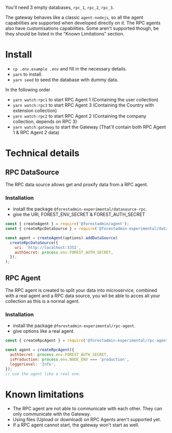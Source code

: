 You'll need 3 empty databases, `rpc_1`, `rpc_2`, `rpc_3`.

The gateway behaves like a classic `agent-nodejs`, so all the agent capabilities are supported when developed directly on it.
The RPC agents also have customisations capabilities. Some aren't supported though, be they should be listed in the "Known Limitations" section.

# Install

- `cp .env.example .env` and fill in the necessary details.
- `yarn` to install.
- `yarn seed` to seed the database with dummy data.

In the following order

- `yarn watch:rpc1` to start RPC Agent 1 (Containing the user collection)
- `yarn watch:rpc3` to start RPC Agent 3 (Containing the Country with extension collection)
- `yarn watch:rpc2` to start RPC Agent 2 (Containing the company collection, depends on RPC 3)
- `yarn watch:gateway` to start the Gateway (That'll contain both RPC Agent 1 & RPC Agent 2 data)

# Technical details

## RPC DataSource

The RPC data source allows get and proxify data from a RPC agent.

### Installation

- install the package `@forestadmin-experimental/datasource-rpc`.
- give the URI, FOREST_ENV_SECRET & FOREST_AUTH_SECRET

```javascript
const { createAgent } = require('@forestadmin/agent');
const { createRpcDataSource } = require('@forestadmin-experimental/datasource-rpc');

const agent = createAgent(options).addDataSource(
  createRpcDataSource({
    uri: 'http://localhost:3352',
    authSecret: process.env.FOREST_AUTH_SECRET,
  }),
);
```

## RPC Agent

The RPC agent is created to split your data into microservice, combined with a real agent and a RPC data source,
you wil be able to acces all your collection as this is a normal agent.

### Installation

- install the package `@forestadmin-experimental/rpc-agent`.
- give options like a real agent.

```javascript
const { createRpcAgent } = require('@forestadmin-experimental/rpc-agent');

const agent = createRpcAgent({
  authSecret: process.env.FOREST_AUTH_SECRET,
  isProduction: process.env.NODE_ENV === 'production',
  loggerLevel: 'Info',
});
// use the agent like a real one.
```

# Known limitations

- The RPC agent are not able to communicate with each other. They can only communicate with the Gateway.
- Using files (Upload or download) on RPC Agents aren't supported yet.
- If a RPC agent cannot start, the gateway won't start as well.

